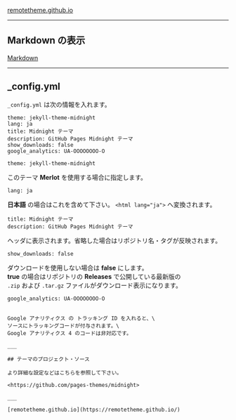 
[remotetheme.github.io](https://remotetheme.github.io/)

___

## Markdown の表示

[Markdown](markdown)

___

## _config.yml

`_config.yml` は次の情報を入れます。

```
theme: jekyll-theme-midnight
lang: ja
title: Midnight テーマ
description: GitHub Pages Midnight テーマ
show_downloads: false
google_analytics: UA-OOOOOOOO-O
```

```
theme: jekyll-theme-midnight
```

このテーマ **Merlot** を使用する場合に指定します。

```
lang: ja
```

**日本語** の場合はこれを含めて下さい。 `<html lang="ja">` へ変換されます。

```
title: Midnight テーマ
description: GitHub Pages Midnight テーマ
```

ヘッダに表示されます。省略した場合はリポジトリ名・タグが反映されます。

```
show_downloads: false
```

ダウンロードを使用しない場合は **false** にします。\
**true** の場合はリポジトリの **Releases** で公開している最新版の\
`.zip` および `.tar.gz` ファイルがダウンロード表示になります。

```
google_analytics: UA-OOOOOOOO-O


Google アナリティクス の トラッキング ID を入れると、\
ソースにトラッキングコードが付与されます。\
Google アナリティクス 4 のコードは非対応です。

___

## テーマのプロジェクト・ソース

より詳細な設定などはこちらを参照して下さい。

<https://github.com/pages-themes/midnight>

___

[remotetheme.github.io](https://remotetheme.github.io/)

